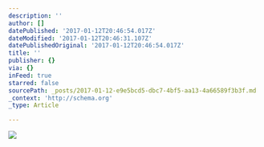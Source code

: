 ```yaml
---
description: ''
author: []
datePublished: '2017-01-12T20:46:54.017Z'
dateModified: '2017-01-12T20:46:31.107Z'
datePublishedOriginal: '2017-01-12T20:46:54.017Z'
title: ''
publisher: {}
via: {}
inFeed: true
starred: false
sourcePath: _posts/2017-01-12-e9e5bcd5-dbc7-4bf5-aa13-4a66589f3b3f.md
_context: 'http://schema.org'
_type: Article

---
```

![](https://the-grid-user-content.s3-us-west-2.amazonaws.com/d6b252f1-fdd0-467b-b016-f0901669e262.jpg)